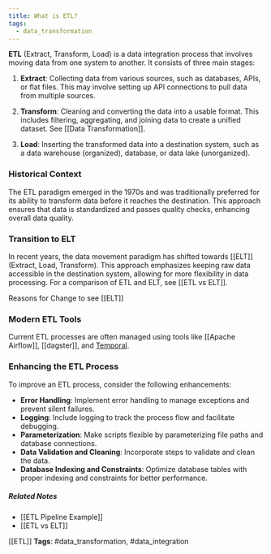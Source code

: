 ```yaml
---
title: What is ETL?
tags:
  - data_transformation
---
```

**ETL** (Extract, Transform, Load) is a data integration process that involves moving data from one system to another. It consists of three main stages:

1. **Extract**: Collecting data from various sources, such as databases, APIs, or flat files. This may involve setting up API connections to pull data from multiple sources.

2. **Transform**: Cleaning and converting the data into a usable format. This includes filtering, aggregating, and joining data to create a unified dataset. See [[Data Transformation]].

3. **Load**: Inserting the transformed data into a destination system, such as a data warehouse (organized), database, or data lake (unorganized).

### Historical Context
The ETL paradigm emerged in the 1970s and was traditionally preferred for its ability to transform data before it reaches the destination. This approach ensures that data is standardized and passes quality checks, enhancing overall data quality.

### Transition to ELT
In recent years, the data movement paradigm has shifted towards [[ELT]] (Extract, Load, Transform). This approach emphasizes keeping raw data accessible in the destination system, allowing for more flexibility in data processing. For a comparison of ETL and ELT, see [[ETL vs ELT]].

Reasons for Change to see [[ELT]]

### Modern ETL Tools
Current ETL processes are often managed using tools like [[Apache Airflow]], [[dagster]], and [Temporal](term/temporal.md).

### Enhancing the ETL Process
To improve an ETL process, consider the following enhancements:

- **Error Handling**: Implement error handling to manage exceptions and prevent silent failures.
- **Logging**: Include logging to track the process flow and facilitate debugging.
- **Parameterization**: Make scripts flexible by parameterizing file paths and database connections.
- **Data Validation and Cleaning**: Incorporate steps to validate and clean the data.
- **Database Indexing and Constraints**: Optimize database tables with proper indexing and constraints for better performance.
##### Related Notes
- [[ETL Pipeline Example]]
- [[ETL vs ELT]]




[[ETL]]
   **Tags**: #data_transformation, #data_integration